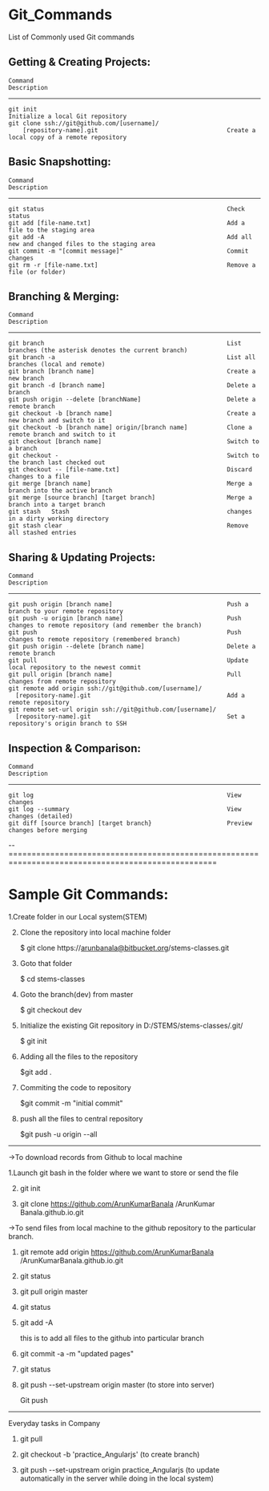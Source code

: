 # Git_Commands
List of Commonly used Git commands

Getting & Creating Projects:
----------------------------
    Command	                                                    Description
------------------------------------------------------------------------------------------------------------------------------
    git init	                                                 Initialize a local Git repository
    git clone ssh://git@github.com/[username]/
        [repository-name].git	                                 Create a local copy of a remote repository
    
Basic Snapshotting:
-------------------
    Command	                                                    Description
-------------------------------------------------------------------------------------------------------------------------------
    git status	                                                 Check status
    git add [file-name.txt]	                                     Add a file to the staging area
    git add -A	                                                 Add all new and changed files to the staging area
    git commit -m "[commit message]"	                         Commit changes
    git rm -r [file-name.txt]	                                 Remove a file (or folder)
    
Branching & Merging:
--------------------
    Command	                                                    Description
----------------------------------------------------------------------------------------------------------------------------------
    git branch	                                                 List branches (the asterisk denotes the current branch)
    git branch -a	                                             List all branches (local and remote)
    git branch [branch name]	                                 Create a new branch
    git branch -d [branch name]	                                 Delete a branch
    git push origin --delete [branchName]	                     Delete a remote branch
    git checkout -b [branch name]	                             Create a new branch and switch to it
    git checkout -b [branch name] origin/[branch name]	         Clone a remote branch and switch to it
    git checkout [branch name]	                                 Switch to a branch
    git checkout -	                                             Switch to the branch last checked out
    git checkout -- [file-name.txt]	                             Discard changes to a file
    git merge [branch name]	                                     Merge a branch into the active branch
    git merge [source branch] [target branch]	                 Merge a branch into a target branch
    git stash	Stash                                            changes in a dirty working directory
    git stash clear	                                             Remove all stashed entries

Sharing & Updating Projects:
----------------------------
    Command	                                                    Description
----------------------------------------------------------------------------------------------------------------------------------
    git push origin [branch name]	                             Push a branch to your remote repository
    git push -u origin [branch name]	                         Push changes to remote repository (and remember the branch)
    git push	                                                 Push changes to remote repository (remembered branch)
    git push origin --delete [branch name]	                     Delete a remote branch
    git pull	                                                 Update local repository to the newest commit
    git pull origin [branch name]                                Pull changes from remote repository
    git remote add origin ssh://git@github.com/[username]/
      [repository-name].git	                                     Add a remote repository
    git remote set-url origin ssh://git@github.com/[username]/
      [repository-name].git	                                     Set a repository's origin branch to SSH

Inspection & Comparison:
------------------------
    Command	                                                    Description
------------------------------------------------------------------------------------------------------------------------------------
    git log	                                                     View changes
    git log --summary	                                         View changes (detailed)
    git diff [source branch] [target branch}	                 Preview changes before merging
    
-- ===================================================================================================

# Sample Git Commands:

1.Create folder in our Local system(STEM)

2. Clone the repository into local machine folder
    
    $ git clone https://arunbanala@bitbucket.org/stems-classes.git

3. Goto that folder
    
    $ cd stems-classes

4. Goto the branch(dev) from master
    
    $ git checkout dev

5. Initialize the existing Git repository in D:/STEMS/stems-classes/.git/

    $ git init

6. Adding all the files to the repository

    $git add .

7. Commiting the code to repository

    $git commit -m "initial commit"

8. push all the files to central repository

    $git push -u origin --all

----------------------------------------------------------------------

->To download records from Github to local machine

1.Launch git bash in the folder where we want to store or send the file

2. git init

3. git clone https://github.com/ArunKumarBanala /ArunKumar Banala.github.io.git


->To send files from local machine to the github repository to the particular branch.

1. git remote add origin https://github.com/ArunKumarBanala /ArunKumarBanala.github.io.git

2. git status

3. git pull origin master

4. git status

5. git add -A  

    this is to add all files to the github into particular branch

6. git commit -a -m "updated pages"

7. git status

8. git push --set-upstream origin master (to store into server)
    
    Git push
---------------------------------

Everyday tasks in Company

1. git pull

2. git checkout -b 'practice_Angularjs' (to create branch)

3. git push --set-upstream origin practice_Angularjs  (to update automatically in the server while doing in the local system)










